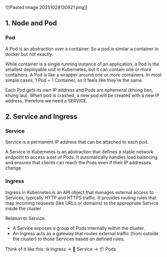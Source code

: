 
![[Pasted image 20251028130621.png]]
## 1. Node and Pod

### Pod

A Pod is an abstraction over a container. So a pod is similar a container in docker but not exactly.

While container is a single running instance of an application, a Pod is the smallest deployable unit in Kubernetes, but it can contain one or more containers.
A Pod is like a wrapper around one or more containers.
In most simple cases, 1 Pod = 1 Container, so it feels like they’re the same.

Each Pod gets its own IP address and Pods are ephemeral (khong ben, khong lau).
When pod is crashed, a new pod will be created with a new IP address, therefore we need a SERVICE.
## 2. Service and Ingress

### Service

Service is a permanent IP address that can be attached to each pod.

A Service in Kubernetes is an abstraction that defines a stable network endpoint to access a set of Pods. It automatically handles load balancing and ensures that clients can reach the Pods even if their IP addresses change

### Ingress

Ingress in Kubernetes is an API object that manages external access to Services, typically HTTP and HTTPS traffic. It provides routing rules that map incoming requests (like URLs or domains) to the appropriate Service inside the cluster

Relation to Service:
- A Service exposes a group of Pods internally within the cluster.
- An Ingress acts as a gateway that routes external traffic (from outside the cluster) to those Services based on defined rules.

Think of it like this:
🌐 Ingress → 🚪 Service → 📦 Pods